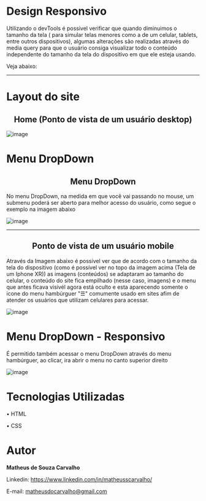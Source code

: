 # Design Responsivo

Utilizando o devTools é possivel verificar que quando diminuimos o tamanho da tela ( para simular telas menores como a de um celular, tablets, entre outros dispositivos), algumas alterações são realizadas através do media query para que o usuário consiga visualizar todo o conteúdo independente do tamanho da tela do dispositivo em que ele esteja usando.

Veja abaixo:
<hr>

# Layout do site
<b><h2 align="center">Home (Ponto de vista de um usuário desktop)</h2></b>

![image](https://user-images.githubusercontent.com/73304785/224509200-2527f810-ce1e-46f0-98a8-e04ba7fab9e9.png)

# Menu DropDown
<b><h2 align="center">Menu DropDown</h2></b>

No menu DropDown, na medida em que você vai passando no mouse, um submenu poderá ser aberto para melhor acesso do usuário, como segue o exemplo na imagem abaixo

![image](https://user-images.githubusercontent.com/73304785/224509301-bcd67751-7dc1-43ac-94db-698bde722224.png)

<hr>


<b><h2 align="center">Ponto de vista de um usuário mobile</h2></b>

Através da Imagem abaixo é possivel ver que de acordo com o tamanho da tela do dispositivo (como é possível ver no topo da imagem acima (Tela de um Iphone XR)) as imagens (conteúdos) se adaptaram ao tamanho do celular, o conteúdo do site fica empilhado (nesse caso, imagens) e o menu que antes ficava visivél agora está oculto e esta aparecendo somente o icone do menu hambúrguer "☰" comumente usado em sites afim de atender os usuários que utilizam celulares para acessar.

![image](https://user-images.githubusercontent.com/73304785/229551774-02d24311-fa28-451a-86a0-86a3b542d552.png)


# Menu DropDown - Responsivo

É permitido também acessar o menu DropDown através do menu hambúrguer, ao clicar, ira abrir o menu no canto superior direito

![image](https://user-images.githubusercontent.com/73304785/229551972-4198089a-caea-4d2a-885c-c8a94b0649be.png)

# Tecnologias Utilizadas

• HTML

• CSS


# Autor

<b>Matheus de Souza Carvalho</b>


Linkedin: 
https://www.linkedin.com/in/matheusscarvalho/


E-mail:
matheusdocarvalho@gmail.com










